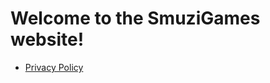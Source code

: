 # Welcome to the SmuziGames website!
* [Privacy Policy](https://smuzigames.github.io/privacy_policy)
